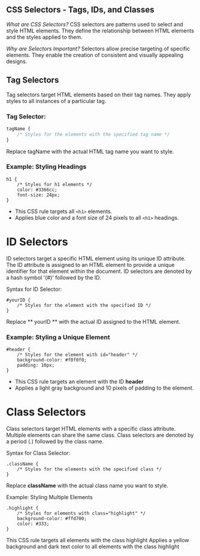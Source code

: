 
## CSS Selectors - Tags, IDs, and Classes

*What are CSS Selectors?*
CSS selectors are patterns used to select and style HTML elements.
They define the relationship between HTML elements and the styles applied to them.

*Why are Selectors Important?*
Selectors allow precise targeting of specific elements.
They enable the creation of consistent and visually appealing designs.

## Tag Selectors
Tag selectors target HTML elements based on their tag names. They apply styles to all instances of a particular tag.

### Tag Selector:
```CSS
tagName {
    /* Styles for the elements with the specified tag name */
}
```
Replace tagName with the actual HTML tag name you want to style.

### Example: Styling Headings

```
h1 { 
    /* Styles for h1 elements */ 
    color: #3366cc; 
    font-size: 24px; 
}
```

* This CSS rule targets all `<h1>` elements.
* Applies blue color and a font size of 24 pixels to all `<h1>` headings.

# ID Selectors
ID selectors target a specific HTML element using its unique ID attribute. The ID attribute is assigned to an HTML element to provide a unique identifier for that element within the document. ID selectors are denoted by a hash symbol '(#)' followed by the ID.

Syntax for ID Selector:
```
#yourID {
    /* Styles for the element with the specified ID */
}
```

Replace ** yourID ** with the actual ID assigned to the HTML element.

### Example: Styling a Unique Element
```
#header {
    /* Styles for the element with id="header" */ 
    background-color: #f0f0f0; 
    padding: 10px; 
}
```

* This CSS rule targets an element with the ID **header**
* Applies a light gray background and 10 pixels of padding to the element.

# Class Selectors
Class selectors target HTML elements with a specific class attribute. Multiple elements can share the same class. Class selectors are denoted by a period (.) followed by the class name.

Syntax for Class Selector:
```
.className {
    /* Styles for the elements with the specified class */
}
```
Replace **className** with the actual class name you want to style.

Example: Styling Multiple Elements
```
.highlight { 
    /* Styles for elements with class="highlight" */
    background-color: #ffd700; 
    color: #333; 
}
```
This CSS rule targets all elements with the class highlight
Applies a yellow background and dark text color to all elements with the class highlight
